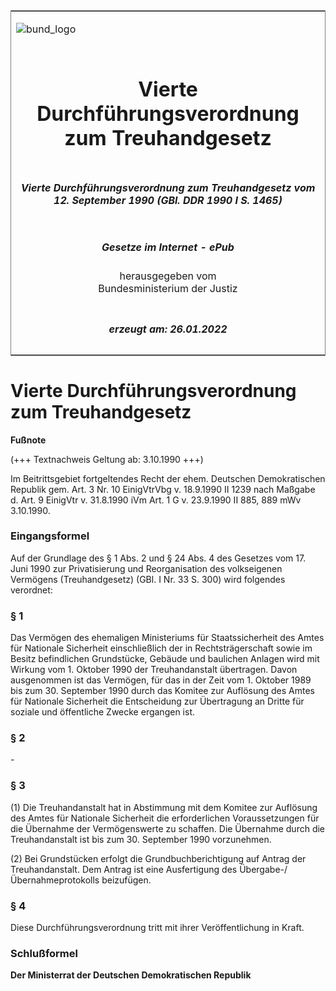 <span id="DECKBLATT.html"></span>

<table border="0" frame="border" width="100%">

<tr valign="top">

<td align="left">

![bund\_logo](BfJ_2021_Web_de_de.gif)

</td>

<td align="right">

 

</td>

</tr>

<tr align="center" valign="middle">

<td colspan="2">

# Vierte Durchführungsverordnung zum Treuhandgesetz

</td>

</tr>

<tr align="center" valign="middle">

<td colspan="2">

##### Vierte Durchführungsverordnung zum Treuhandgesetz vom 12. September 1990 (GBl. DDR 1990 I S. 1465)

</td>

</tr>

<tr align="center" valign="middle">

<td colspan="2">

  
  

##### Gesetze im Internet - ePub  
  
herausgegeben vom  
Bundesministerium der Justiz

</td>

</tr>

<tr align="center" valign="bottom">

<td colspan="2">

  
  

##### erzeugt am: 26.01.2022

</td>

</tr>

</table>

<span id="DDNR014650990.html"></span>

# Vierte Durchführungsverordnung zum Treuhandgesetz

<div>

  
**Fußnote**

<div class="jnhtml">

<div>

<div class="jurAbsatz">

(+++ Textnachweis Geltung ab: 3.10.1990 +++)

</div>

<div class="jurAbsatz">

  
Im Beitrittsgebiet fortgeltendes Recht der ehem. Deutschen
Demokratischen Republik gem. Art. 3 Nr. 10 EinigVtrVbg v. 18.9.1990 II
1239 nach Maßgabe d. Art. 9 EinigVtr v. 31.8.1990 iVm Art. 1 G v.
23.9.1990 II 885, 889 mWv 3.10.1990.

</div>

</div>

</div>

</div>

<span id="DDNR014650990BJNE000100314.html"></span>

### Eingangsformel  

<div>

<div class="jnhtml">

<div>

<div class="jurAbsatz">

Auf der Grundlage des § 1 Abs. 2 und § 24 Abs. 4 des Gesetzes vom 17.
Juni 1990 zur Privatisierung und Reorganisation des volkseigenen
Vermögens (Treuhandgesetz) (GBl. I Nr. 33 S. 300) wird folgendes
verordnet:

</div>

</div>

</div>

</div>

<span id="DDNR014650990BJNE000200314.html"></span>

### § 1  

<div>

<div class="jnhtml">

<div>

<div class="jurAbsatz">

Das Vermögen des ehemaligen Ministeriums für Staatssicherheit des Amtes
für Nationale Sicherheit einschließlich der in Rechtsträgerschaft sowie
im Besitz befindlichen Grundstücke, Gebäude und baulichen Anlagen wird
mit Wirkung vom 1. Oktober 1990 der Treuhandanstalt übertragen. Davon
ausgenommen ist das Vermögen, für das in der Zeit vom 1. Oktober 1989
bis zum 30. September 1990 durch das Komitee zur Auflösung des Amtes für
Nationale Sicherheit die Entscheidung zur Übertragung an Dritte für
soziale und öffentliche Zwecke ergangen ist.

</div>

</div>

</div>

</div>

<span id="DDNR014650990BJNE000300314.html"></span>

### § 2  

<div>

<div class="jnhtml">

<div>

<div class="jurAbsatz">

\-

</div>

</div>

</div>

</div>

<span id="DDNR014650990BJNE000400314.html"></span>

### § 3  

<div>

<div class="jnhtml">

<div>

<div class="jurAbsatz">

(1) Die Treuhandanstalt hat in Abstimmung mit dem Komitee zur Auflösung
des Amtes für Nationale Sicherheit die erforderlichen Voraussetzungen
für die Übernahme der Vermögenswerte zu schaffen. Die Übernahme durch
die Treuhandanstalt ist bis zum 30. September 1990 vorzunehmen.

</div>

<div class="jurAbsatz">

(2) Bei Grundstücken erfolgt die Grundbuchberichtigung auf Antrag der
Treuhandanstalt. Dem Antrag ist eine Ausfertigung des
Übergabe-/Übernahmeprotokolls beizufügen.

</div>

</div>

</div>

</div>

<span id="DDNR014650990BJNE000500314.html"></span>

### § 4  

<div>

<div class="jnhtml">

<div>

<div class="jurAbsatz">

Diese Durchführungsverordnung tritt mit ihrer Veröffentlichung in Kraft.

</div>

</div>

</div>

</div>

<span id="DDNR014650990BJNE000600314.html"></span>

### Schlußformel  

<div>

<div class="jnhtml">

<div>

<div class="jurAbsatz">

<span style=";font-weight:bold">Der Ministerrat der Deutschen
Demokratischen Republik</span>

</div>

</div>

</div>

</div>
